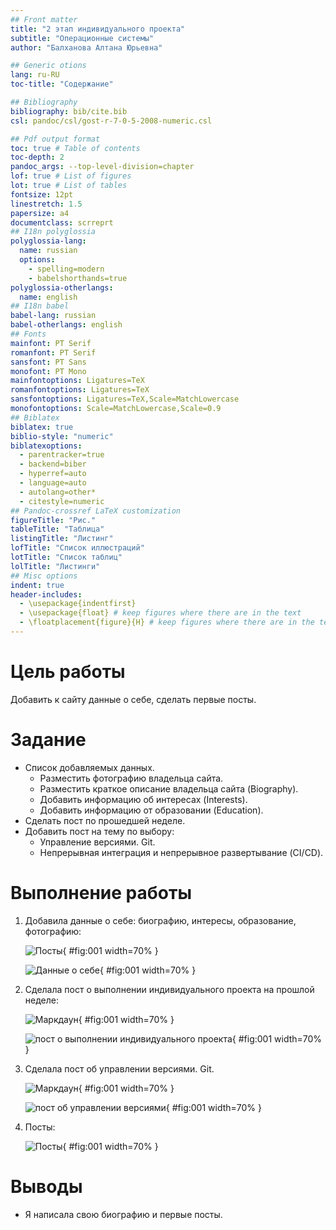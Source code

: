 ```yaml
---
## Front matter
title: "2 этап индивидуального проекта"
subtitle: "Операционные системы"
author: "Балханова Алтана Юрьевна"

## Generic otions
lang: ru-RU
toc-title: "Содержание"

## Bibliography
bibliography: bib/cite.bib
csl: pandoc/csl/gost-r-7-0-5-2008-numeric.csl

## Pdf output format
toc: true # Table of contents
toc-depth: 2
pandoc_args: --top-level-division=chapter
lof: true # List of figures
lot: true # List of tables
fontsize: 12pt
linestretch: 1.5
papersize: a4
documentclass: scrreprt
## I18n polyglossia
polyglossia-lang:
  name: russian
  options:
	- spelling=modern
	- babelshorthands=true
polyglossia-otherlangs:
  name: english
## I18n babel
babel-lang: russian
babel-otherlangs: english
## Fonts
mainfont: PT Serif
romanfont: PT Serif
sansfont: PT Sans
monofont: PT Mono
mainfontoptions: Ligatures=TeX
romanfontoptions: Ligatures=TeX
sansfontoptions: Ligatures=TeX,Scale=MatchLowercase
monofontoptions: Scale=MatchLowercase,Scale=0.9
## Biblatex
biblatex: true
biblio-style: "numeric"
biblatexoptions:
  - parentracker=true
  - backend=biber
  - hyperref=auto
  - language=auto
  - autolang=other*
  - citestyle=numeric
## Pandoc-crossref LaTeX customization
figureTitle: "Рис."
tableTitle: "Таблица"
listingTitle: "Листинг"
lofTitle: "Список иллюстраций"
lotTitle: "Список таблиц"
lolTitle: "Листинги"
## Misc options
indent: true
header-includes:
  - \usepackage{indentfirst}
  - \usepackage{float} # keep figures where there are in the text
  - \floatplacement{figure}{H} # keep figures where there are in the text
---
```


# Цель работы

Добавить к сайту данные о себе, сделать первые посты.

# Задание

- Список добавляемых данных.
	- Разместить фотографию владельца сайта.
	- Разместить краткое описание владельца сайта (Biography).
	- Добавить информацию об интересах (Interests).
	- Добавить информацию от образовании (Education).
- Сделать пост по прошедшей неделе.
- Добавить пост на тему по выбору:
	- Управление версиями. Git.
	- Непрерывная интеграция и непрерывное развертывание (CI/CD).

# Выполнение работы
1. Добавила данные о себе: биографию, интересы, образование, фотографию:

	![Посты](image/Screenshot_7.png){ #fig:001 width=70% }

	![Данные о себе](image/Screenshot_4.png){ #fig:001 width=70% }
	
1. Сделала пост о выполнении индивидуального проекта на прошлой неделе:
	
	![Маркдаун](image/Screenshot_6.png){ #fig:001 width=70% }
		
	![пост о выполнении индивидуального проекта](image/Screenshot_2.png){ #fig:001 width=70% }
		
1. Сделала пост об управлении версиями. Git.
	
	![Маркдаун](image/Screenshot_5.png){ #fig:001 width=70% }
		
	![пост об управлении версиями](image/Screenshot_1.png){ #fig:001 width=70% }
		
1. Посты:
	
	![Посты](image/Screenshot_3.png){ #fig:001 width=70% }
	
# Выводы

- Я написала свою биографию и первые посты.

